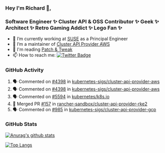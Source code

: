 ### Hey I'm Richard 👋, 

<h3 align="left">Software Engineer ✨ Cluster API & OSS Contributor ✨ Geek ✨ Architect ✨ Retro Gaming Addict ✨ Lego Fan ✨</h3>

- 🔭 I’m currently working at [SUSE](https://www.suse.com/) as a Principal Engineer
- 👯 I’m a maintainer of [Cluster API Provider AWS](https://github.com/kubernetes-sigs/cluster-api-provider-aws)
- 💬 I'm reading [Patch & Tweak](https://bjooks.com/products/patch-tweak-exploring-modular-synthesis)
- 📫 How to reach me: [![Twitter Badge](https://img.shields.io/badge/-@fruit_case-00acee?style=flat&logo=Twitter&logoColor=white)](https://twitter.com/intent/follow?screen_name=fruit_case "Follow on Twitter")

### GitHub Activity 

<!--START_SECTION:activity-->
1. 🗣 Commented on [#4398](https://github.com/kubernetes-sigs/cluster-api-provider-aws/pull/4398#issuecomment-1645468545) in [kubernetes-sigs/cluster-api-provider-aws](https://github.com/kubernetes-sigs/cluster-api-provider-aws)
2. 🗣 Commented on [#4398](https://github.com/kubernetes-sigs/cluster-api-provider-aws/pull/4398#issuecomment-1645468161) in [kubernetes-sigs/cluster-api-provider-aws](https://github.com/kubernetes-sigs/cluster-api-provider-aws)
3. 🗣 Commented on [#5594](https://github.com/kubernetes/k8s.io/pull/5594#issuecomment-1645334870) in [kubernetes/k8s.io](https://github.com/kubernetes/k8s.io)
4. 🎉 Merged PR [#157](https://github.com/rancher-sandbox/cluster-api-provider-rke2/pull/157) in [rancher-sandbox/cluster-api-provider-rke2](https://github.com/rancher-sandbox/cluster-api-provider-rke2)
5. 🗣 Commented on [#985](https://github.com/kubernetes-sigs/cluster-api-provider-gcp/pull/985#issuecomment-1644326042) in [kubernetes-sigs/cluster-api-provider-gcp](https://github.com/kubernetes-sigs/cluster-api-provider-gcp)
<!--END_SECTION:activity-->

### GitHub Stats

[![Anurag's github stats](https://github-readme-stats.vercel.app/api?username=richardcase&count_private=true&show_icons=true)](https://github.com/anuraghazra/github-readme-stats)

[![Top Langs](https://github-readme-stats.vercel.app/api/top-langs/?username=richardcase&hide=html&layout=compact)](https://github.com/anuraghazra/github-readme-stats)

